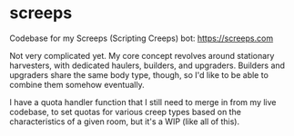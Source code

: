 # screeps
Codebase for my Screeps (Scripting Creeps) bot: https://screeps.com

Not very complicated yet.  My core concept revolves around stationary harvesters, with dedicated haulers, builders, and upgraders.  Builders and upgraders share the same body type, though, so I'd like to be able to combine them somehow eventually.

I have a quota handler function that I still need to merge in from my live codebase, to set quotas for various creep types based on the characteristics of a given room, but it's a WIP (like all of this).
